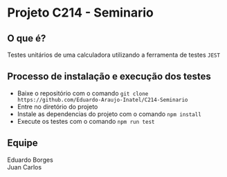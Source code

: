 # Projeto C214 - Seminario

## O que é?
Testes unitários de uma calculadora utilizando a ferramenta de testes `JEST`

## Processo de instalação e execução dos testes
- Baixe o repositório com o comando `git clone https://github.com/Eduardo-Araujo-Inatel/C214-Seminario`
- Entre no diretório do projeto
- Instale as dependencias do projeto com o comando `npm install`
- Execute os testes com o comando `npm run test`

## Equipe
Eduardo Borges <br>
Juan Carlos
